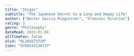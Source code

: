 ```yaml
---
title: "Ikigai"
subtitle: "The Japanese Secret to a Long and Happy Life"
author: ["Hector Garcia Puigcerver", "Francesc Miralles"]
rating: 3
genre: "Philosophy"
dateRead: 2023-01-08
allTimeFav: false
olid: "OL26927371M"
isbn: "9780143130727"
---
```



